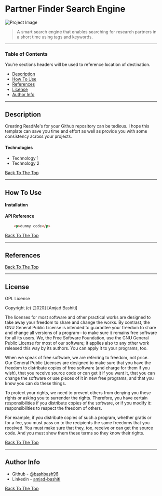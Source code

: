 # Partner Finder Search Engine

![Project Image](project-image-url)

> A smart search engine that enables searching for research partners in a short time using tags and keywords.

---

### Table of Contents
You're sections headers will be used to reference location of destination.

- [Description](#description)
- [How To Use](#how-to-use)
- [References](#references)
- [License](#license)
- [Author Info](#author-info)

---

## Description

Creating ReadMe's for your Github repository can be tedious.  I hope this template can save you time and effort as well as provide you with some consistency across your projects.

#### Technologies

- Technology 1
- Technology 2

[Back To The Top](#partner-finder-search-engine)

---

## How To Use

#### Installation



#### API Reference

```html
    <p>dummy code</p>
```
[Back To The Top](#partner-finder-search-engine)

---

## References
[Back To The Top](#partner-finder-search-engine)

---

## License

GPL License

Copyright (c) [2020] [Amjad Bashiti]

  The licenses for most software and other practical works are designed
to take away your freedom to share and change the works.  By contrast,
the GNU General Public License is intended to guarantee your freedom to
share and change all versions of a program--to make sure it remains free
software for all its users.  We, the Free Software Foundation, use the
GNU General Public License for most of our software; it applies also to
any other work released this way by its authors.  You can apply it to
your programs, too.

  When we speak of free software, we are referring to freedom, not
price.  Our General Public Licenses are designed to make sure that you
have the freedom to distribute copies of free software (and charge for
them if you wish), that you receive source code or can get it if you
want it, that you can change the software or use pieces of it in new
free programs, and that you know you can do these things.

  To protect your rights, we need to prevent others from denying you
these rights or asking you to surrender the rights.  Therefore, you have
certain responsibilities if you distribute copies of the software, or if
you modify it: responsibilities to respect the freedom of others.

  For example, if you distribute copies of such a program, whether
gratis or for a fee, you must pass on to the recipients the same
freedoms that you received.  You must make sure that they, too, receive
or can get the source code.  And you must show them these terms so they
know their rights.

[Back To The Top](#partner-finder-search-engine)

---

## Author Info

- Github - [@bashbash96](https://github.com/bashbash96)
- Linkedin - [amjad-bashiti](https://www.linkedin.com/in/amjad-bashiti-2652a9192/)

[Back To The Top](#partner-finder-search-engine)
